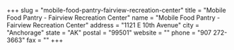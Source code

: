 +++
slug = "mobile-food-pantry-fairview-recreation-center"
title = "Mobile Food Pantry - Fairview Recreation Center"
name = "Mobile Food Pantry - Fairview Recreation Center"
address = "1121 E 10th Avenue"
city = "Anchorage"
state = "AK"
postal = "99501"
website = ""
phone = "907 272-3663"
fax = ""
+++
